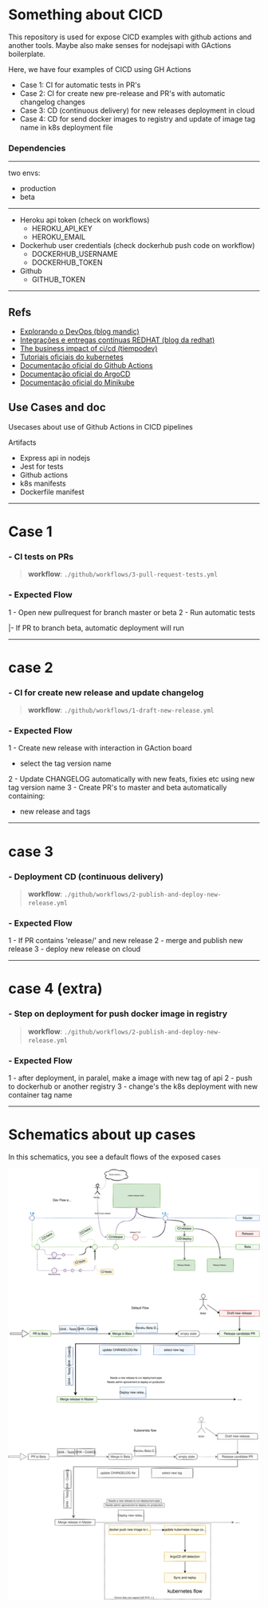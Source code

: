 # Something about CICD

This repository is used for expose CICD examples with github actions and another tools. Maybe also make senses for nodejsapi with GActions boilerplate.

Here, we have four examples of CICD using GH Actions

- Case 1: CI for automatic tests in PR's
- Case 2: CI for create new pre-release and PR's with automatic changelog changes
- Case 3: CD (continuous delivery) for new releases deployment in cloud
- Case 4: CD for send docker images to registry and update of image tag name in k8s deployment file

### Dependencies

---

two envs:

- production
- beta

---

- Heroku api token (check on workflows)
  - HEROKU_API_KEY
  - HEROKU_EMAIL
- Dockerhub user credentials (check dockerhub push code on workflow)
  - DOCKERHUB_USERNAME
  - DOCKERHUB_TOKEN
- Github
  - GITHUB_TOKEN

---

## Refs

- [Explorando o DevOps (blog mandic)](https://blog.mandic.com.br/artigos/explorando-devops-com-foco-em-cicd/)
- [Integrações e entregas contínuas REDHAT (blog da redhat)](https://www.redhat.com/pt-br/topics/devops/what-is-ci-cd)
- [The business impact of ci/cd (tiempodev)](https://www.tiempodev.com/blog/the-business-impact-of-ci-cd/)
- [Tutoriais oficiais do kubernetes](https://kubernetes.io/pt-br/docs/tutorials/)
- [Documentação oficial do Github Actions](https://docs.github.com/pt/actions)
- [Documentação oficial do ArgoCD](https://argo-cd.readthedocs.io/en/stable/)
- [Documentação oficial do Minikube](https://minikube.sigs.k8s.io/docs/start/)

## Use Cases and doc

Usecases about use of Github Actions in CICD pipelines

Artifacts

- Express api in nodejs
- Jest for tests
- Github actions
- k8s manifests
- Dockerfile manifest

---

# Case 1

### - CI tests on PRs

> **workflow**: `./github/workflows/3-pull-request-tests.yml`

### - Expected Flow

1 - Open new pullrequest for branch master or beta
2 - Run automatic tests

|- If PR to branch beta, automatic deployment will run

---

# case 2

### - CI for create new release and update changelog

> **workflow**: `./github/workflows/1-draft-new-release.yml`

### - Expected Flow

1 - Create new release with interaction in GAction board

- select the tag version name

2 - Update CHANGELOG automatically with new feats, fixies etc using new tag version name
3 - Create PR's to master and beta automatically containing:

- new release and tags

---

# case 3

### - Deployment CD (continuous delivery)

> **workflow**: `./github/workflows/2-publish-and-deploy-new-release.yml`

### - Expected Flow

1 - If PR contains 'release/' and new release
2 - merge and publish new release
3 - deploy new release on cloud

---

# case 4 (extra)

### - Step on deployment for push docker image in registry

> **workflow**: `./github/workflows/2-publish-and-deploy-new-release.yml`

### - Expected Flow

1 - after deployment, in paralel, make a image with new tag of api
2 - push to dockerhub or another registry
3 - change's the k8s deployment with new container tag name

---

# Schematics about up cases

In this schematics, you see a default flows of the exposed cases

![](./GCI.drawio.svg)
